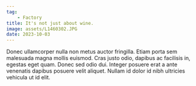 ```yaml
---
tag: 
    - Factory
title: It's not just about wine.
image: assets/L1460302.JPG
date: 2023-10-03
---
```


Donec ullamcorper nulla non metus auctor fringilla. Etiam porta sem malesuada magna mollis euismod. Cras justo odio, dapibus ac facilisis in, egestas eget quam. Donec sed odio dui. Integer posuere erat a ante venenatis dapibus posuere velit aliquet. Nullam id dolor id nibh ultricies vehicula ut id elit.
